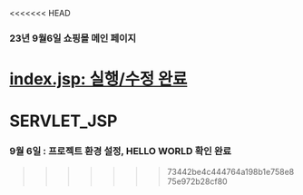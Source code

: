 <<<<<<< HEAD
### 23년 9월6일 쇼핑몰 메인 페이지
[index.jsp: 실행/수정 완료](https://github.com/dpcdrypak/SERVLET_20210985)
=======
# SERVLET_JSP
### 9월 6일 : 프로젝트 환경 설정, HELLO WORLD 확인 완료

>>>>>>> 73442be4c444764a198b1e758e875e972b28cf80
